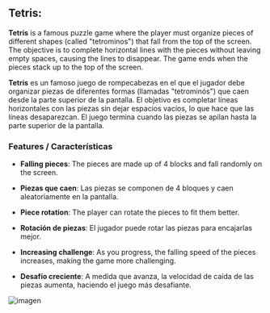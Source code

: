 ## Tetris:

**Tetris** is a famous puzzle game where the player must organize pieces of different shapes (called "tetrominos") that fall from the top of the screen. The objective is to complete horizontal lines with the pieces without leaving empty spaces, causing the lines to disappear. The game ends when the pieces stack up to the top of the screen.

**Tetris** es un famoso juego de rompecabezas en el que el jugador debe organizar piezas de diferentes formas (llamadas "tetrominós") que caen desde la parte superior de la pantalla. El objetivo es completar líneas horizontales con las piezas sin dejar espacios vacíos, lo que hace que las líneas desaparezcan. El juego termina cuando las piezas se apilan hasta la parte superior de la pantalla.

### Features / Características

- **Falling pieces**: The pieces are made up of 4 blocks and fall randomly on the screen.
- **Piezas que caen**: Las piezas se componen de 4 bloques y caen aleatoriamente en la pantalla.

- **Piece rotation**: The player can rotate the pieces to fit them better.
- **Rotación de piezas**: El jugador puede rotar las piezas para encajarlas mejor.

- **Increasing challenge**: As you progress, the falling speed of the pieces increases, making the game more challenging.
- **Desafío creciente**: A medida que avanza, la velocidad de caída de las piezas aumenta, haciendo el juego más desafiante.

![imagen](https://github.com/user-attachments/assets/b6df18c3-8ca9-4c94-b9df-f5ace1c5788f)
